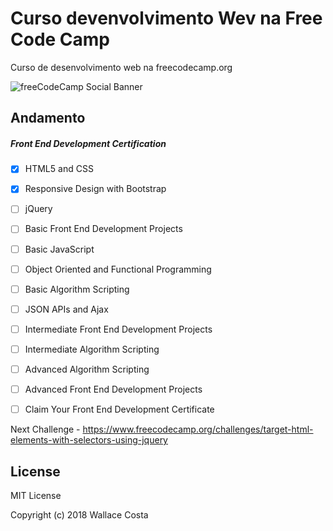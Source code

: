 # Curso devenvolvimento Wev na Free Code Camp
Curso de desenvolvimento web na freecodecamp.org

![freeCodeCamp Social Banner](https://s3.amazonaws.com/freecodecamp/wide-social-banner.png)

Andamento
---------

##### Front End Development Certification
- [x] HTML5 and CSS
- [x] Responsive Design with Bootstrap
- [ ] jQuery
- [ ] Basic Front End Development Projects
- [ ] Basic JavaScript
- [ ] Object Oriented and Functional Programming
- [ ] Basic Algorithm Scripting
- [ ] JSON APIs and Ajax
- [ ] Intermediate Front End Development Projects
- [ ] Intermediate Algorithm Scripting
- [ ] Advanced Algorithm Scripting
- [ ] Advanced Front End Development Projects
- [ ] Claim Your Front End Development Certificate


Next Challenge - https://www.freecodecamp.org/challenges/target-html-elements-with-selectors-using-jquery

License
-------

MIT License

Copyright (c) 2018 Wallace Costa

